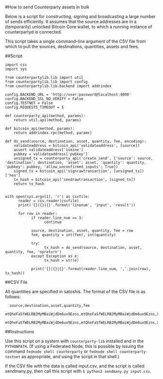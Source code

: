 #How to send Counterparty assets in bulk

Below is a script for constructing, signing and broadcasting a large
number of sends efficiently. It assumes that the source addresses are in
a (temporarily) unlocked Bitcoin Core wallet, to which a running
instance of counterpartyd is connected.

This script takes a single command-line argument of the CSV file from
which to pull the sources, destinations, quantities, assets and fees.

##Script

```
import csv
import sys

from counterpartylib.lib import util
from counterpartylib.lib import config
from counterpartylib.lib.backend import addrindex

config.BACKEND_URL = 'http://user:password@localhost:4000'
config.BACKEND_SSL_NO_VERIFY = False
config.TESTNET = False
config.REQUESTS_TIMEOUT = 5

def counterparty_api(method, params):
    return util.api(method, params)

def bitcoin_api(method, params):
    return addrindex.rpc(method, params)

def do_send(source, destination, asset, quantity, fee, encoding):
    validateaddress = bitcoin_api('validateaddress', [source])
    assert validateaddress['ismine']
    pubkey = validateaddress['pubkey']
    unsigned_tx = counterparty_api('create_send', {'source': source, 'destination': destination, 'asset': asset, 'quantity': quantity, 'pubkey': pubkey, 'allow_unconfirmed_inputs': True})
    signed_tx = bitcoin_api('signrawtransaction', [unsigned_tx])['hex']
    tx_hash = bitcoin_api('sendrawtransaction', [signed_tx])
    return tx_hash


with open(sys.argv[1], 'r') as csvfile:
      reader = csv.reader(csvfile)
      print('{}|{}|{}'.format('linenum', 'input', 'result'))

      for row in reader:
            if reader.line_num == 1:                                            
                  continue                                                        

            source, destination, asset, quantity, fee = row
            fee, quantity = int(fee), int(quantity)

            try:
                  tx_hash = do_send(source, destination, asset, quantity, fee, 'opreturn')
            except Exception as e:
                  tx_hash = str(e)

            print('{}|{}|{}'.format(reader.line_num, ','.join(row), tx_hash))
```

##CSV File

All quantities are specified in satoshis. The format of the CSV file is as follows:

      source,destination,asset,quantity,fee
      mtQheFaSfWELRB2MyMBaiWjdDm6ux9Ezns,mtQheFaSfWELRB2MyMBaiWjdDm6ux9Ezns,XCP,100000000,150
      mtQheFaSfWELRB2MyMBaiWjdDm6ux9Ezns,mtQheFaSfWELRB2MyMBaiWjdDm6ux9Ezns,XCP,200000000,100

##Instructions

Use this script on a system with `counterparty-lib` installed and in the `PYTHONPATH`. (If using a Federated Node, this is possible by issuing the command `fednode shell counterparty` or `fednode shell counterparty-testnet` as appropriate, and using the script in that shell.)

If the CSV file with the data is called input.csv, and the script is
called sendmany.py, then call this script with
``$ python3 sendmany.py input.csv``.
